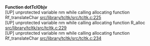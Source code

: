   
__Function dotTclObjv__  
  [UP] unprotected variable nm while calling allocating function Rf_translateChar [src/library/tcltk/src/tcltk.c:225](https://github.com/wch/r-source/blob/f592a4850a1f33b1627f6bab81b37076a961e98e/src/library/tcltk/src/tcltk.c/#L225)  
  [UP] unprotected variable nm while calling allocating function R_alloc [src/library/tcltk/src/tcltk.c:229](https://github.com/wch/r-source/blob/f592a4850a1f33b1627f6bab81b37076a961e98e/src/library/tcltk/src/tcltk.c/#L229)  
  [UP] unprotected variable nm while calling allocating function Rf_translateChar [src/library/tcltk/src/tcltk.c:234](https://github.com/wch/r-source/blob/f592a4850a1f33b1627f6bab81b37076a961e98e/src/library/tcltk/src/tcltk.c/#L234)  
